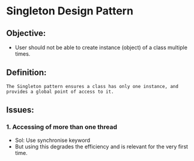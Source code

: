 # Singleton Design Pattern

## Objective:
- User should not be able to create instance (object) of a class multiple times.

## Definition:
    The Singleton pattern ensures a class has only one instance, and provides a global point of access to it.

## Issues:
### 1. Accessing of more than one thread
- Sol: Use synchronise keyword
- But using this degrades the efficiency and is relevant for the very first time.

